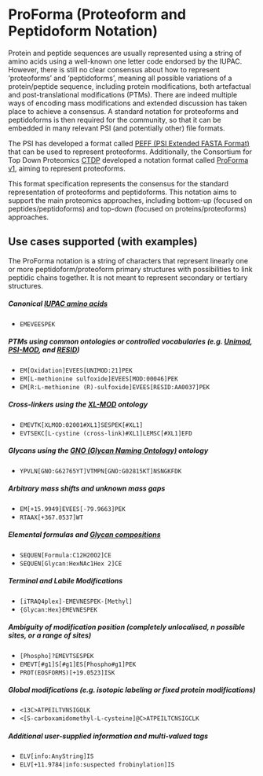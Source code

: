 # ProForma (Proteoform and Peptidoform Notation)

Protein and peptide sequences are usually represented using a string of amino acids using a well-known one letter code endorsed by the IUPAC. However, there is still no clear consensus about how to represent ‘proteoforms’ and ‘peptidoforms’, meaning all possible variations of a protein/peptide sequence, including protein modifications, both artefactual and post-translational modifications (PTMs). There are indeed multiple ways of encoding mass modifications and extended discussion has taken place to achieve a consensus. A standard notation for proteoforms and peptidoforms is then required for the community, so that it can be embedded in many relevant PSI (and potentially other) file formats.

The PSI has developed a format called [PEFF (PSI Extended FASTA Format)](http://www.psidev.info/peff) that can be used to represent proteoforms. Additionally, the Consortium for Top Down Proteomics [CTDP](http://topdownproteomics.org) developed a notation format called [ProForma v1](https://topdownproteomics.github.io/ProteoformNomenclatureStandard/), aiming to represent proteoforms.    

This format specification represents the consensus for the standard representation of proteoforms and peptidoforms.  This notation aims to support the main proteomics approaches, including bottom-up (focused on peptides/peptidoforms) and top-down (focused on proteins/proteoforms) approaches.

## Use cases supported (with examples)
The ProForma notation is a string of characters that represent linearly one or more peptidoform/proteoform primary structures with possibilities to link peptidic chains together. It is not meant to represent secondary or tertiary structures. 

##### Canonical [IUPAC amino acids](http://publications.iupac.org/pac/1984/pdf/5605x0595.pdf)
* `EMEVEESPEK`
##### PTMs using common ontologies or controlled vocabularies (e.g. [Unimod](http://www.unimod.org/), [PSI-MOD](https://www.ebi.ac.uk/ols/ontologies/mod), and [RESID](https://proteininformationresource.org/resid/))
* `EM[Oxidation]EVEES[UNIMOD:21]PEK`
* `EM[L-methionine sulfoxide]EVEES[MOD:00046]PEK`
* `EM[R:L-methionine (R)-sulfoxide]EVEES[RESID:AA0037]PEK`
##### Cross-linkers using the [XL-MOD](https://raw.githubusercontent.com/HUPO-PSI/mzIdentML/master/cv/XLMOD.obo) ontology
* `EMEVTK[XLMOD:02001#XL1]SESPEK[#XL1]`
* `EVTSEKC[L-cystine (cross-link)#XL1]LEMSC[#XL1]EFD`
##### Glycans using the [GNO (Glycan Naming Ontology)](https://www.ebi.ac.uk/ols/ontologies/gno) ontology
* `YPVLN[GNO:G62765YT]VTMPN[GNO:G02815KT]NSNGKFDK`
##### Arbitrary mass shifts and unknown mass gaps
* `EM[+15.9949]EVEES[-79.9663]PEK`
* `RTAAX[+367.0537]WT`
##### Elemental formulas and [Glycan compositions](./monosaccharides/mono.obo)
* `SEQUEN[Formula:C12H20O2]CE`
* `SEQUEN[Glycan:HexNAc1Hex 2]CE`
##### Terminal and Labile Modifications
* `[iTRAQ4plex]-EMEVNESPEK-[Methyl]`
* `{Glycan:Hex}EMEVNESPEK`
##### Ambiguity of modification position (completely unlocalised, _n_ possible sites, or a range of sites)
* `[Phospho]?EMEVTSESPEK`
* `EMEVT[#g1]S[#g1]ES[Phospho#g1]PEK`
* `PROT(EOSFORMS)[+19.0523]ISK`
##### Global modifications (e.g. isotopic labeling or fixed protein modifications)
* `<13C>ATPEILTVNSIGQLK`
* `<[S-carboxamidomethyl-L-cysteine]@C>ATPEILTCNSIGCLK`
##### Additional user-supplied information and multi-valued tags
* `ELV[info:AnyString]IS`
* `ELV[+11.9784|info:suspected frobinylation]IS`